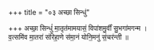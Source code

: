 +++
title = "०३ अच्छा सिन्धुं"

+++
अच्छा॒ सिन्धुं॑ मा॒तृत॑मामयासं॒ विपा॑शमु॒र्वीं सु॒भगा॑मगन्म ।  
व॒त्समि॑व मा॒तरा॑ संरिहा॒णे स॑मा॒नं योनि॒मनु॑ सं॒चर॑न्ती ॥